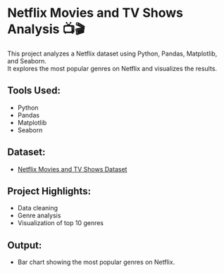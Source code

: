 # Netflix Movies and TV Shows Analysis 📺🎬

This project analyzes a Netflix dataset using Python, Pandas, Matplotlib, and Seaborn.  
It explores the most popular genres on Netflix and visualizes the results.

## Tools Used:
- Python
- Pandas
- Matplotlib
- Seaborn

## Dataset:
- [Netflix Movies and TV Shows Dataset](https://www.kaggle.com/datasets/shivamb/netflix-shows)

## Project Highlights:
- Data cleaning
- Genre analysis
- Visualization of top 10 genres

## Output:
- Bar chart showing the most popular genres on Netflix.
